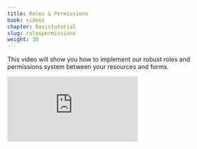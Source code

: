 ```yaml
---
title: Roles & Permissions
book: videos
chapter: basictutorial
slug: rolespermissions
weight: 30
---
```


This video will show you how to implement our robust roles and permissions system between your resources and forms.

<div class="embed-responsive embed-responsive-16by9">
  <iframe class="embed-responsive-item" src="https://www.youtube.com/embed/FVMAXtYiUFU?rel=0&amp;showinfo=0" frameborder="0" allowfullscreen></iframe>
</div>
